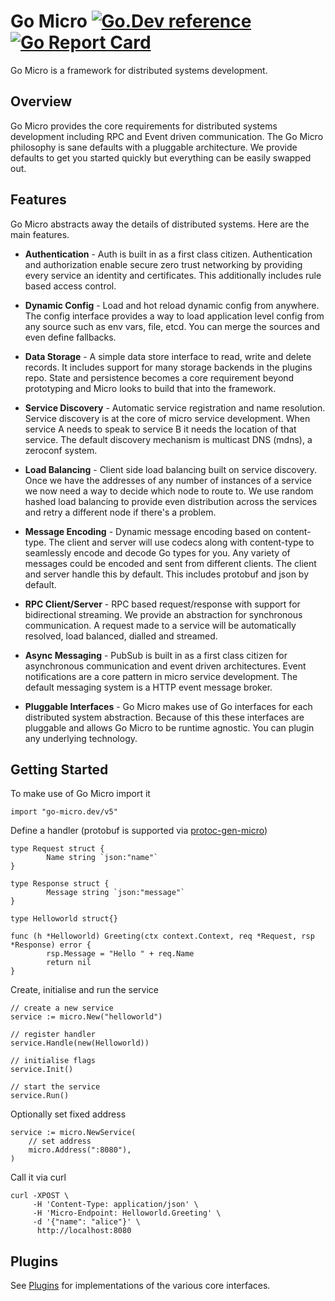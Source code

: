 # Go Micro [![Go.Dev reference](https://img.shields.io/badge/go.dev-reference-007d9c?logo=go&logoColor=white&style=flat-square)](https://pkg.go.dev/go-micro.dev/v5?tab=doc) [![Go Report Card](https://goreportcard.com/badge/github.com/go-micro/go-micro)](https://goreportcard.com/report/github.com/go-micro/go-micro)

Go Micro is a framework for distributed systems development.

## Overview

Go Micro provides the core requirements for distributed systems development including RPC and Event driven communication.
The Go Micro philosophy is sane defaults with a pluggable architecture. We provide defaults to get you started quickly
but everything can be easily swapped out.

## Features

Go Micro abstracts away the details of distributed systems. Here are the main features.

- **Authentication** - Auth is built in as a first class citizen. Authentication and authorization enable secure
  zero trust networking by providing every service an identity and certificates. This additionally includes rule
  based access control.

- **Dynamic Config** - Load and hot reload dynamic config from anywhere. The config interface provides a way to load application
  level config from any source such as env vars, file, etcd. You can merge the sources and even define fallbacks.

- **Data Storage** - A simple data store interface to read, write and delete records. It includes support for many storage backends
in the plugins repo. State and persistence becomes a core requirement beyond prototyping and Micro looks to build that into the framework.

- **Service Discovery** - Automatic service registration and name resolution. Service discovery is at the core of micro service
  development. When service A needs to speak to service B it needs the location of that service. The default discovery mechanism is
  multicast DNS (mdns), a zeroconf system.

- **Load Balancing** - Client side load balancing built on service discovery. Once we have the addresses of any number of instances
  of a service we now need a way to decide which node to route to. We use random hashed load balancing to provide even distribution
  across the services and retry a different node if there's a problem.

- **Message Encoding** - Dynamic message encoding based on content-type. The client and server will use codecs along with content-type
  to seamlessly encode and decode Go types for you. Any variety of messages could be encoded and sent from different clients. The client
  and server handle this by default. This includes protobuf and json by default.

- **RPC Client/Server** - RPC based request/response with support for bidirectional streaming. We provide an abstraction for synchronous
  communication. A request made to a service will be automatically resolved, load balanced, dialled and streamed.

- **Async Messaging** - PubSub is built in as a first class citizen for asynchronous communication and event driven architectures.
  Event notifications are a core pattern in micro service development. The default messaging system is a HTTP event message broker.

- **Pluggable Interfaces** - Go Micro makes use of Go interfaces for each distributed system abstraction. Because of this these interfaces
  are pluggable and allows Go Micro to be runtime agnostic. You can plugin any underlying technology.

## Getting Started

To make use of Go Micro import it 

```golang
import "go-micro.dev/v5"
```

Define a handler (protobuf is supported via [protoc-gen-micro](https://github.com/micro/go-micro/tree/master/cmd/protoc-gen-micro)) 

```golang
type Request struct {
        Name string `json:"name"`
}

type Response struct {
        Message string `json:"message"`
}

type Helloworld struct{}

func (h *Helloworld) Greeting(ctx context.Context, req *Request, rsp *Response) error {
        rsp.Message = "Hello " + req.Name
        return nil
}
```

Create, initialise and run the service

```golang
// create a new service
service := micro.New("helloworld")

// register handler
service.Handle(new(Helloworld))

// initialise flags
service.Init()

// start the service
service.Run()
```

Optionally set fixed address

```golang
service := micro.NewService(
    // set address
    micro.Address(":8080"),
)
```

Call it via curl

```
curl -XPOST \
     -H 'Content-Type: application/json' \
     -H 'Micro-Endpoint: Helloworld.Greeting' \
     -d '{"name": "alice"}' \
      http://localhost:8080
```

## Plugins

See [Plugins](https://github.com/micro/plugins) for implementations of the various core interfaces.
